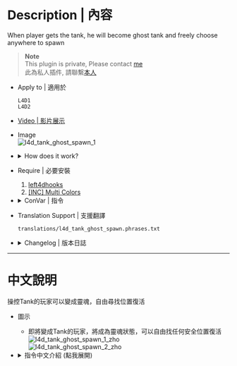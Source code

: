 # Description | 內容
When player gets the tank, he will become ghost tank and freely choose anywhere to spawn

> __Note__ <br/>
This plugin is private, Please contact [me](/#私人插件列表-private-plugins-list)<br/>
此為私人插件, 請聯繫[本人](/#私人插件列表-private-plugins-list)

* Apply to | 適用於
	```
	L4D1
	L4D2
	```

* [Video | 影片展示](https://youtu.be/1U6JTxAhN50)

* Image
	<br/>![l4d_tank_ghost_spawn_1](image/l4d_tank_ghost_spawn_1.gif)

* <details><summary>How does it work?</summary>

	* When player is about to be the tank (X will get tank), he will become ghost state
	* Freely choose a safe place to spawn alive
</details>

* Require | 必要安裝
	1. [left4dhooks](https://forums.alliedmods.net/showthread.php?t=321696)
	2. [[INC] Multi Colors](https://github.com/fbef0102/L4D1_2-Plugins/releases/tag/Multi-Colors)

* <details><summary>ConVar | 指令</summary>

	* cfg/sourcemod/l4d_tank_ghost_spawn.cfg
		```php
		// 0=Plugin off, 1=Plugin on.
		l4d_tank_ghost_spawn_enable "1"

		// How long can human tank player become ghost? (If time up, force player suicide, 0=No time limit)
		l4d_tank_ghost_spawn_time "60"

		// Changes how count down message displays. (0: Disable, 1:In chat, 2: In Hint Box, 3: In center text)
		l4d_tank_ghost_spawn_announce_type "2"

		// Player with these flag have access to become ghost tank when spawn (Empty=Everyone, -1=No one)
		l4d_tank_ghost_spawn_flags ""
		```
</details>

* Translation Support | 支援翻譯
	```
	translations/l4d_tank_ghost_spawn.phrases.txt
	```

* <details><summary>Changelog | 版本日誌</summary>

	* v1.1 (2023-4-21)
		* Update cvars

	* v1.0 (2023-8-14)
	     * Initial Release
</details>

- - - -
# 中文說明
操控Tank的玩家可以變成靈魂，自由尋找位置復活

* 圖示
	* 即將變成Tank的玩家，將成為靈魂狀態，可以自由找任何安全位置復活
	<br/>![l4d_tank_ghost_spawn_1_zho](image/zho/l4d_tank_ghost_spawn_1.jpg)
	<br/>![l4d_tank_ghost_spawn_2_zho](image/zho/l4d_tank_ghost_spawn_2.jpg)

* <details><summary>指令中文介紹 (點我展開)</summary>

	* cfg/sourcemod/l4d_tank_ghost_spawn.cfg
		```php
		// 0=關閉插件, 1=啟動插件
		l4d_tank_ghost_spawn_enable "1"

		// Tank能持續多久靈魂狀態? (如果時間到沒有復活, 強制自殺) (0=無時間限制)
		l4d_tank_ghost_spawn_time "60"

		// 倒數提示該如何顯示. (0: 不提示, 1: 聊天框, 2: 黑底白字框, 3: 螢幕正中間)
		l4d_tank_ghost_spawn_announce_type "2"

		// 擁有這些權限的玩家，可以變成靈魂tank (留白 = 任何人都能, -1: 無人)
		l4d_tank_ghost_spawn_flags ""
		```
</details>
